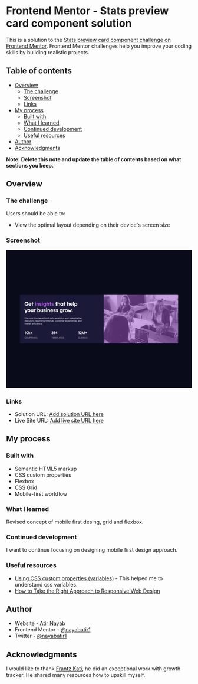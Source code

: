 # Frontend Mentor - Stats preview card component solution

This is a solution to the [Stats preview card component challenge on Frontend Mentor](https://www.frontendmentor.io/challenges/stats-preview-card-component-8JqbgoU62). Frontend Mentor challenges help you improve your coding skills by building realistic projects.

## Table of contents

- [Overview](#overview)
  - [The challenge](#the-challenge)
  - [Screenshot](#screenshot)
  - [Links](#links)
- [My process](#my-process)
  - [Built with](#built-with)
  - [What I learned](#what-i-learned)
  - [Continued development](#continued-development)
  - [Useful resources](#useful-resources)
- [Author](#author)
- [Acknowledgments](#acknowledgments)

**Note: Delete this note and update the table of contents based on what sections you keep.**

## Overview

### The challenge

Users should be able to:

- View the optimal layout depending on their device's screen size

### Screenshot

![](./images/Screenshot_20230201_014910.png)

### Links

- Solution URL: [Add solution URL here](https://github.com/nayabatir1/Stats-preview-card-component)
- Live Site URL: [Add live site URL here](https://nayabatir1.github.io/Stats-preview-card-component/)

## My process

### Built with

- Semantic HTML5 markup
- CSS custom properties
- Flexbox
- CSS Grid
- Mobile-first workflow

### What I learned

Revised concept of mobile first desing, grid and flexbox.

### Continued development

I want to continue focusing on designing mobile first design approach.

### Useful resources

- [Using CSS custom properties (variables)](https://developer.mozilla.org/en-US/docs/Web/CSS/Using_CSS_custom_properties) - This helped me to understand css variables.
- [How to Take the Right Approach to Responsive Web Design](https://www.freecodecamp.org/news/taking-the-right-approach-to-responsive-web-design/)

## Author

- Website - [Atir Nayab](https://www.your-site.com)
- Frontend Mentor - [@nayabatir1](https://www.frontendmentor.io/profile/nayabatir1)
- Twitter - [@nayabatir1](https://www.twitter.com/nayabatir1)

## Acknowledgments

I would like to thank [Frantz Kati](https://twitter.com/bahdcoder), he did an exceptional work with growth tracker. He shared many resources how to upskill myself.

